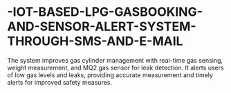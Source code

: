 # -IOT-BASED-LPG-GASBOOKING-AND-SENSOR-ALERT-SYSTEM-THROUGH-SMS-AND-E-MAIL
The system improves gas cylinder management with real-time gas sensing, weight measurement, and MQ2 gas sensor for leak detection. It alerts users of low gas levels and leaks, providing accurate measurement and timely alerts for improved safety measures.
